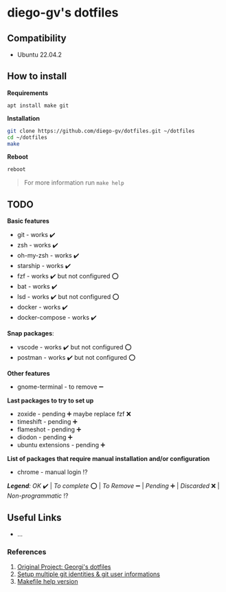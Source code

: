 # diego-gv's dotfiles

## Compatibility
- Ubuntu 22.04.2

## How to install

**Requirements**
```
apt install make git
```

**Installation**
```sh
git clone https://github.com/diego-gv/dotfiles.git ~/dotfiles
cd ~/dotfiles
make
```

**Reboot**
```sh
reboot
```

> For more information run `make help`

## TODO

**Basic features**
- git - works :heavy_check_mark:
- zsh - works :heavy_check_mark:
- oh-my-zsh - works :heavy_check_mark:
- starship - works :heavy_check_mark:
- fzf - works :heavy_check_mark: but not configured :o:
- bat - works :heavy_check_mark:
- lsd - works :heavy_check_mark: but not configured :o:
- docker - works :heavy_check_mark:
- docker-compose - works :heavy_check_mark:

**Snap packages**:
- vscode - works :heavy_check_mark: but not configured :o:
- postman - works :heavy_check_mark: but not configured :o:

**Other features**
- gnome-terminal - to remove :heavy_minus_sign:

**Last packages to try to set up**
- zoxide - pending :heavy_plus_sign: maybe replace fzf :x:
- timeshift - pending :heavy_plus_sign:
- flameshot - pending :heavy_plus_sign:
- diodon - pending :heavy_plus_sign:
- ubuntu extensions - pending :heavy_plus_sign:

**List of packages that require manual installation and/or configuration**
- chrome - manual login :interrobang:

_**Legend**:_ _OK_ :heavy_check_mark: | _To complete_ :o: | _To Remove_ :heavy_minus_sign: | _Pending_ :heavy_plus_sign: | _Discarded_ :x: | _Non-programmatic_ :interrobang:

## Useful Links

- ...

### References

1. [Original Project: Georgi's dotfiles](https://github.com/georgijd/dotfiles)
2. [Setup multiple git identities & git user informations](https://gist.github.com/bgauduch/06a8c4ec2fec8fef6354afe94358c89e)
3. [Makefile help version](https://gist.github.com/prwhite/8168133?permalink_comment_id=2833138#gistcomment-2833138)
